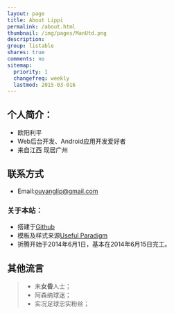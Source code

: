 ```yaml
---
layout: page
title: About Lippi
permalink: /about.html
thumbnail: /img/pages/ManUtd.png
description: 
group: listable
shares: true
comments: no
sitemap:
  priority: 1
  changefreq: weekly
  lastmod: 2015-03-016
---
```




## 个人简介：

* 欧阳利平
* Web后台开发、Android应用开发爱好者
* 来自江西 现居广州

## 联系方式

* Email:ouyanglip@gmail.com

### 关于本站：

* 搭建于[Github](https://github.com/Zhu8)
* 模板及样式来源[Useful Paradigm](http://usefulparadigm.com/)
* 折腾开始于2014年6月1日，基本在2014年6月15日完工。

## 其他流言
> * 未**女昏**人士；
> * 阿森纳球迷；
> * 实况足球忠实粉丝；
